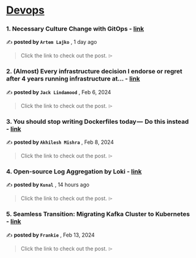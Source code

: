 
<h1><a href=https://medium.com/tag/devops/recommended target="_blank" rel="noopener noreferrer">Devops</a></h1>
<h3>1. Necessary Culture Change with GitOps - <a href=https://medium.com/itnext/necessary-culture-change-with-gitops-2c63f4fe9604?source=tag_recommended_feed---------0-84----------devops----------821e6912_de44_4fe2_b05f_093b7ba8307e------- target="_blank" rel="noopener noreferrer">link</a></h3>

✍️ **posted by `Artem Lajko`** <date> , 1 day ago</date>

<blockquote>Click the link to check out the post. ⌲</blockquote>

<h3>2. (Almost) Every infrastructure decision I endorse or regret after 4 years running infrastructure at… - <a href=https://medium.com/@cep21/almost-every-infrastructure-decision-i-endorse-or-regret-after-4-years-running-infrastructure-at-d2aeba3b6a45?source=tag_recommended_feed---------1-107----------devops----------821e6912_de44_4fe2_b05f_093b7ba8307e------- target="_blank" rel="noopener noreferrer">link</a></h3>

✍️ **posted by `Jack Lindamood`** <date> , Feb 6, 2024</date>

<blockquote>Click the link to check out the post. ⌲</blockquote>

<h3>3. You should stop writing Dockerfiles today —  Do this instead - <a href=https://medium.com/@akhilesh-mishra/you-should-stop-writing-dockerfiles-today-do-this-instead-3cd8a44cb8b0?source=tag_recommended_feed---------2-85----------devops----------821e6912_de44_4fe2_b05f_093b7ba8307e------- target="_blank" rel="noopener noreferrer">link</a></h3>

✍️ **posted by `Akhilesh Mishra`** <date> , Feb 8, 2024</date>

<blockquote>Click the link to check out the post. ⌲</blockquote>

<h3>4. Open-source Log Aggregation by Loki - <a href=https://medium.com/fancode-engineering-blog/open-source-log-aggregation-by-loki-dbf671dbee8d?source=tag_recommended_feed---------3-84----------devops----------821e6912_de44_4fe2_b05f_093b7ba8307e------- target="_blank" rel="noopener noreferrer">link</a></h3>

✍️ **posted by `Kunal`** <date> , 14 hours ago</date>

<blockquote>Click the link to check out the post. ⌲</blockquote>

<h3>5. Seamless Transition: Migrating Kafka Cluster to Kubernetes - <a href=https://medium.com/zendesk-engineering/seamless-transition-migrating-kafka-cluster-to-kubernetes-c8dc66594d1b?source=tag_recommended_feed---------4-107----------devops----------821e6912_de44_4fe2_b05f_093b7ba8307e------- target="_blank" rel="noopener noreferrer">link</a></h3>

✍️ **posted by `Frankie`** <date> , Feb 13, 2024</date>

<blockquote>Click the link to check out the post. ⌲</blockquote>

